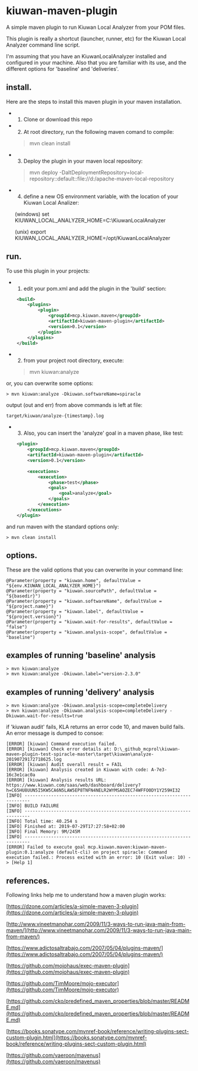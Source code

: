 # kiuwan-maven-plugin
A simple maven plugin to run Kiuwan Local Analyzer from your POM files.

This plugin is really a shortcut (launcher, runner, etc) for the Kiuwan Local Analyzer command line script.

I'm assuming that you have an KiuwanLocalAnalyzer installed and configured in your machine. Also that you are familiar with its use, and the different options for 'baseline' and 'deliveries'.

## install.

Here are the steps to install this maven plugin in your maven installation.
* 1. Clone or download this repo

* 2. At root directory, run the following maven comand to compile:

	> mvn clean install
	
* 3. Deploy the plugin in your maven local repository:

	> mvn deploy -DaltDeploymentRepository=local-repository::default::file://d:/apache-maven-local-repository

* 4. define a new OS environment variable, with the location of your Kiuwan Local Analizer:

	(windows) set KIUWAN_LOCAL_ANALYZER_HOME=C:\KiuwanLocalAnalyzer
	
	(unix) export KIUWAN_LOCAL_ANALYZER_HOME=/opt/KiuwanLocalAnalyzer

## run.
To use this plugin in your projects:
* 1. edit your pom.xml and add the plugin in the 'build' section:

```xml
	<build>
		<plugins>
			<plugin>
				<groupId>mcp.kiuwan.maven</groupId>
				<artifactId>kiuwan-maven-plugin</artifactId>
				<version>0.1</version>
			</plugin>
		</plugins>
	</build>
```

* 2. from your project root directory, execute:

	> mvn kiuwan:analyze
	
or, you can overwrite some options:	

	> mvn kiuwan:analyze -Dkiuwan.softwareName=spiracle 

output (out and err) from above commands is left at file:

	target/kiuwan/analyze-{timestamp}.log
	
* 3. Also, you can insert the 'analyze' goal in a maven phase, like test:

```xml
	<plugin>
		<groupId>mcp.kiuwan.maven</groupId>
		<artifactId>kiuwan-maven-plugin</artifactId>
		<version>0.1</version>
		
		<executions>  
			<execution>  
				<phase>test</phase>  
				<goals>  
					<goal>analyze</goal>  
				</goals>
			</execution>
		</executions>
	</plugin>
```

and run maven with the standard options only:

	> mvn clean install	
	
## options.
These are the valid options that you can overwrite in your command line:

	@Parameter(property = "kiuwan.home", defaultValue = "${env.KIUWAN_LOCAL_ANALYZER_HOME}")
	@Parameter(property = "kiuwan.sourcePath", defaultValue = "${basedir}")
	@Parameter(property = "kiuwan.softwareName", defaultValue = "${project.name}")
	@Parameter(property = "kiuwan.label", defaultValue = "${project.version}")
	@Parameter(property = "kiuwan.wait-for-results", defaultValue = "false")
	@Parameter(property = "kiuwan.analysis-scope", defaultValue = "baseline")

## examples of running 'baseline' analysis

	> mvn kiuwan:analyze
	> mvn kiuwan:analyze -Dkiuwan.label="version-2.3.0" 

## examples of running 'delivery' analysis

	> mvn kiuwan:analyze -Dkiuwan.analysis-scope=completeDelivery
	> mvn kiuwan:analyze -Dkiuwan.analysis-scope=completeDelivery -Dkiuwan.wait-for-results=true

if 'kiuwan audit' fails, KLA returns an error code 10, and maven build fails. An error message is dumped to consoe:

	[ERROR] [kiuwan] Command execution failed.
	[ERROR] [kiuwan] Check error details at: D:\_github_mcprol\kiuwan-maven-plugin-test-spiracle-master\target\kiuwan\analyze-20190729172718625.log
	[ERROR] [kiuwan] Audit overall result = FAIL
	[ERROR] [kiuwan] Analysis created in Kiuwan with code: A-7e3-16c3e1cac0a
	[ERROR] [kiuwan] Analysis results URL: https://www.kiuwan.com/saas/web/dashboard/delivery?h=C65HU8UUN5I5KW5CA6N5LAW5EP8TNFN4NELR2WYMSAOZEC74WFFO0DY1Y259HI32
	[INFO] ------------------------------------------------------------------------
	[INFO] BUILD FAILURE
	[INFO] ------------------------------------------------------------------------
	[INFO] Total time: 40.254 s
	[INFO] Finished at: 2019-07-29T17:27:58+02:00
	[INFO] Final Memory: 9M/245M
	[INFO] ------------------------------------------------------------------------
	[ERROR] Failed to execute goal mcp.kiuwan.maven:kiuwan-maven-plugin:0.1:analyze (default-cli) on project spiracle: Command execution failed.: Process exited with an error: 10 (Exit value: 10) -> [Help 1]

## references.
Following links help me to understand how a maven plugin works:

[https://dzone.com/articles/a-simple-maven-3-plugin](https://dzone.com/articles/a-simple-maven-3-plugin)

[http://www.vineetmanohar.com/2009/11/3-ways-to-run-java-main-from-maven/](http://www.vineetmanohar.com/2009/11/3-ways-to-run-java-main-from-maven/)

[https://www.adictosaltrabajo.com/2007/05/04/plugins-maven/](https://www.adictosaltrabajo.com/2007/05/04/plugins-maven/)

[https://github.com/mojohaus/exec-maven-plugin](https://github.com/mojohaus/exec-maven-plugin)

[https://github.com/TimMoore/mojo-executor](https://github.com/TimMoore/mojo-executor)

[https://github.com/cko/predefined_maven_properties/blob/master/README.md](https://github.com/cko/predefined_maven_properties/blob/master/README.md)

[https://books.sonatype.com/mvnref-book/reference/writing-plugins-sect-custom-plugin.html](https://books.sonatype.com/mvnref-book/reference/writing-plugins-sect-custom-plugin.html)

[https://github.com/vaeroon/mavenus](https://github.com/vaeroon/mavenus)
